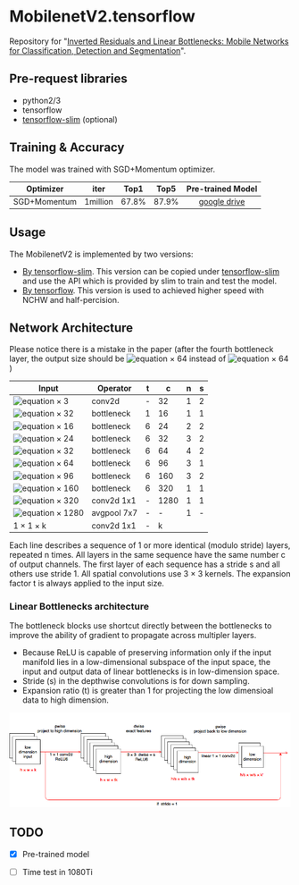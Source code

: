 # MobilenetV2.tensorflow
Repository for "[Inverted Residuals and Linear Bottlenecks: Mobile Networks for Classification, Detection and Segmentation](https://arxiv.org/abs/1801.04381)".

## Pre-request libraries
- python2/3
- tensorflow
- [tensorflow-slim](https://github.com/tensorflow/models/tree/master/research/slim) (optional)

## Training & Accuracy
The model was trained with SGD+Momentum optimizer.

|   Optimizer  |   iter   |  Top1 |  Top5 |                    Pre-trained Model                    |
|:------------:|:--------:|:-----:|:-----:|:-------------------------------------------------------:|
| SGD+Momentum | 1million | 67.8% | 87.9% | [google drive](https://drive.google.com/open?id=1yeIW6RyXsi4ZDctorIb2gc9NlJB-7nsc) |

## Usage
The MobilenetV2 is implemented by two versions:
- [By tensorflow-slim](https://github.com/ShuangXieIrene/MobilenetV2.tensorflow/tree/master/slim-net). 
This version can be copied under [tensorflow-slim](https://github.com/tensorflow/models/tree/master/research/slim/nets) and use the API which is provided by slim to train and test the model. 
- [By tensorflow](https://github.com/ShuangXieIrene/MobilenetV2.tensorflow/tree/master/benchmark-net).
This version is used to achieved higher speed with NCHW and half-percision.

## Network Architecture
Please notice there is a mistake in the paper (after the fourth bottleneck layer, the output size should be ![equation](http://latex.codecogs.com/gif.latex?14^2) × 64 instead of ![equation](http://latex.codecogs.com/gif.latex?28^2) × 64 )

| Input                                                       | Operator    | t | c    | n | s |
|-------------------------------------------------------------|-------------|---|------|---|---|
| ![equation](http://latex.codecogs.com/gif.latex?224^2) × 3  | conv2d      | - | 32   | 1 | 2 |
| ![equation](http://latex.codecogs.com/gif.latex?112^2) × 32 | bottleneck  | 1 | 16   | 1 | 1 |
| ![equation](http://latex.codecogs.com/gif.latex?112^2) × 16 | bottleneck  | 6 | 24   | 2 | 2 |
| ![equation](http://latex.codecogs.com/gif.latex?56^2) × 24  | bottleneck  | 6 | 32   | 3 | 2 |
| ![equation](http://latex.codecogs.com/gif.latex?28^2) × 32  | bottleneck  | 6 | 64   | 4 | 2 |
| ![equation](http://latex.codecogs.com/gif.latex?14^2) × 64  | bottleneck  | 6 | 96   | 3 | 1 |
| ![equation](http://latex.codecogs.com/gif.latex?14^2) × 96  | bottleneck  | 6 | 160  | 3 | 2 |
| ![equation](http://latex.codecogs.com/gif.latex?7^2) × 160  | bottleneck  | 6 | 320  | 1 | 1 |
| ![equation](http://latex.codecogs.com/gif.latex?7^2) × 320  | conv2d 1x1  | - | 1280 | 1 | 1 |
| ![equation](http://latex.codecogs.com/gif.latex?7^2) × 1280 | avgpool 7x7 | - | -    | 1 | - |
| 1 × 1 × k                                                   | conv2d 1x1  | - | k    |   |   |

Each line describes a sequence of 1 or more identical (modulo stride) layers, repeated n times. All layers in the same sequence have the same number c of output channels. The first layer of each sequence has a stride s and all others use stride 1. All spatial convolutions use 3 × 3 kernels. The expansion factor t is always applied to the input size.
### Linear Bottlenecks architecture
The bottleneck blocks use shortcut directly between the bottlenecks to improve the ability of gradient to propagate across multipler layers.
- Because ReLU is capable of preserving information only if the input manifold lies in a low-dimensional subspace of the input space, the input and output data of linear bottlenecks is in low-dimension space. 
- Stride (s) in the depthwise convolutions is for down sampling. 
- Expansion ratio (t) is greater than 1 for projecting the low dimensioal data to high dimension.

![image](image/image/linear_bottleneck.png) 
## TODO
- [x] Pre-trained model 
- [ ] Time test in 1080Ti




